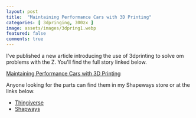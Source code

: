 ```yaml
---
layout: post
title:  "Maintaining Performance Cars with 3D Printing"
categories: [ 3dpringing, 300zx ]
image: assets/images/3dpring1.webp
featured: false
comments: true
---
```


I've published a new article introducing the use of 3dprinting to solve om problems with the Z. You'll find the full story linked below.

[Maintaining Performance Cars with 3D Printing](https://medium.com/@300zxproject/3d-printing-car-parts-4bf0aa0b133a)

Anyone looking for the parts can find them in my Shapeways store or at the links below.
- [Thingiverse](https://www.thingiverse.com/thing:4290107)
- [Shapways](https://www.shapeways.com/product/FT5QSJTWQ/300zx-radiator-hose-clip?optionId=165442916&key=fc8719d978441df6f9c13b006a89471e)
